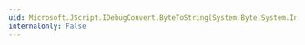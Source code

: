 ```yaml
---
uid: Microsoft.JScript.IDebugConvert.ByteToString(System.Byte,System.Int32)
internalonly: False
---
```

